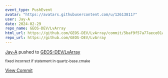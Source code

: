 ```yaml
---
event_type: PushEvent
avatar: "https://avatars.githubusercontent.com/u/12613811?"
user: Jay-A
date: 2024-02-29
repo_name: GEOS-DEV/LvArray
html_url: https://github.com/GEOS-DEV/LvArray/commit/5baf9f57a77aece01aa9c45707cd0ed330e0d329
repo_url: https://github.com/GEOS-DEV/LvArray
---
```


<a href='https://github.com/Jay-A' target='_blank'>Jay-A</a> pushed to <a href='https://github.com/GEOS-DEV/LvArray' target='_blank'>GEOS-DEV/LvArray</a>

<small> fixed incorrect if statement in quartz-base.cmake</small>

<a href='https://github.com/GEOS-DEV/LvArray/commit/5baf9f57a77aece01aa9c45707cd0ed330e0d329' target='_blank'>View Commit</a>